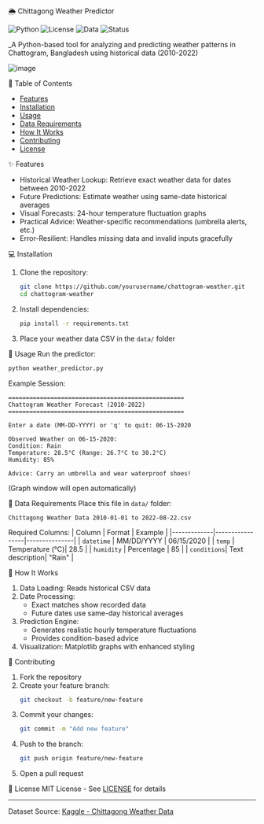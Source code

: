  🌦️ Chittagong Weather Predictor
 
 ![Python](https://img.shields.io/badge/python-3.10%2B-blue)
![License](https://img.shields.io/badge/license-MIT-green)
![Data](https://img.shields.io/badge/dataset-2010--2022-orange)
![Status](https://img.shields.io/badge/status-active-brightgreen)

_A Python-based tool for analyzing and predicting weather patterns in Chattogram, Bangladesh using historical data (2010-2022)

![image](https://github.com/user-attachments/assets/f7fb36a9-bf79-4038-947a-4e7915c27e4a)

 📖 Table of Contents
- [Features](-features)
- [Installation](-installation)
- [Usage](-usage)
- [Data Requirements](-data-requirements)
- [How It Works](-how-it-works)
- [Contributing](-contributing)
- [License](-license)

 ✨ Features
- Historical Weather Lookup: Retrieve exact weather data for dates between 2010-2022
- Future Predictions: Estimate weather using same-date historical averages
- Visual Forecasts: 24-hour temperature fluctuation graphs
- Practical Advice: Weather-specific recommendations (umbrella alerts, etc.)
- Error-Resilient: Handles missing data and invalid inputs gracefully

 💻 Installation
1. Clone the repository:
   ```bash
   git clone https://github.com/yourusername/chattogram-weather.git
   cd chattogram-weather
   ```

2. Install dependencies:
   ```bash
   pip install -r requirements.txt
   ```

3. Place your weather data CSV in the `data/` folder

 🚀 Usage
Run the predictor:
```bash
python weather_predictor.py
```

Example Session:
```
==================================================
Chattogram Weather Forecast (2010-2022)
==================================================

Enter a date (MM-DD-YYYY) or 'q' to quit: 06-15-2020

Observed Weather on 06-15-2020:
Condition: Rain
Temperature: 28.5°C (Range: 26.7°C to 30.2°C)
Humidity: 85%

Advice: Carry an umbrella and wear waterproof shoes!
```
(Graph window will open automatically)

 📂 Data Requirements
Place this file in `data/` folder:
```
Chittagong Weather Data 2010-01-01 to 2022-08-22.csv
```

Required Columns:
| Column      | Format          | Example       |
|-------------|-----------------|---------------|
| `datetime`  | MM/DD/YYYY      | 06/15/2020    |
| `temp`      | Temperature (°C)| 28.5          |
| `humidity`  | Percentage      | 85            |
| `conditions`| Text description| "Rain"        |

 🔧 How It Works
1. Data Loading: Reads historical CSV data
2. Date Processing:
   - Exact matches show recorded data
   - Future dates use same-day historical averages
3. Prediction Engine:
   - Generates realistic hourly temperature fluctuations
   - Provides condition-based advice
4. Visualization: Matplotlib graphs with enhanced styling

 🤝 Contributing
1. Fork the repository
2. Create your feature branch:
   ```bash
   git checkout -b feature/new-feature
   ```
3. Commit your changes:
   ```bash
   git commit -m "Add new feature"
   ```
4. Push to the branch:
   ```bash
   git push origin feature/new-feature
   ```
5. Open a pull request

 📜 License
MIT License - See [LICENSE](LICENSE) for details

---

Dataset Source: [Kaggle - Chittagong Weather Data](https://www.kaggle.com/datasets/mohammadsadmantahsin/chittagong-weather-data-from-2000-to-2020)
```
